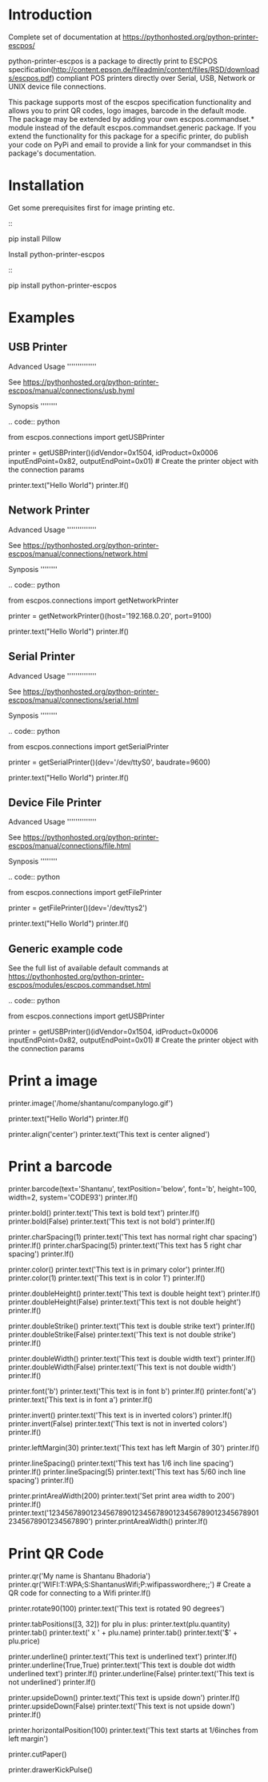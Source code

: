 Introduction
============

Complete set of documentation at https://pythonhosted.org/python-printer-escpos/

python-printer-escpos is a package to directly print to ESCPOS specification(http://content.epson.de/fileadmin/content/files/RSD/downloads/escpos.pdf) compliant POS printers directly over Serial, USB, Network or UNIX device file connections.

This package supports most of the escpos specification functionality and allows you to print QR codes, logo images, barcode in the default mode. The package may be extended by adding your own escpos.commandset.* module instead of the default escpos.commandset.generic package. If you extend the functionality for this package for a specific printer, do publish your code on PyPi and email to provide a link for your commandset in this package's documentation.


Installation
============

Get some prerequisites first for image printing etc.

::

  pip install Pillow

Install python-printer-escpos

::

  pip install python-printer-escpos

Examples
========

USB Printer
-----------

Advanced Usage
''''''''''''''

See https://pythonhosted.org/python-printer-escpos/manual/connections/usb.hyml

Synopsis
''''''''

.. code:: python

  from escpos.connections import getUSBPrinter


  printer = getUSBPrinter()(idVendor=0x1504,
                            idProduct=0x0006
                            inputEndPoint=0x82,
                            outputEndPoint=0x01) # Create the printer object with the connection params

  printer.text("Hello World")
  printer.lf()


Network Printer
---------------

Advanced Usage
''''''''''''''

See https://pythonhosted.org/python-printer-escpos/manual/connections/network.html

Synposis
''''''''

.. code:: python

  from escpos.connections import getNetworkPrinter


  printer = getNetworkPrinter()(host='192.168.0.20', port=9100)

  printer.text("Hello World")
  printer.lf()

Serial Printer
--------------

Advanced Usage
''''''''''''''

See https://pythonhosted.org/python-printer-escpos/manual/connections/serial.html

Synposis
''''''''

.. code:: python

  from escpos.connections import getSerialPrinter


  printer = getSerialPrinter()(dev='/dev/ttyS0',
                            baudrate=9600)

  printer.text("Hello World")
  printer.lf()

Device File Printer
-------------------

Advanced Usage
''''''''''''''

See https://pythonhosted.org/python-printer-escpos/manual/connections/file.html

Synposis
''''''''

.. code:: python

  from escpos.connections import getFilePrinter


  printer = getFilePrinter()(dev='/dev/ttys2')

  printer.text("Hello World")
  printer.lf()

Generic example code
--------------------

See the full list of available default commands at https://pythonhosted.org/python-printer-escpos/modules/escpos.commandset.html

.. code:: python

  from escpos.connections import getUSBPrinter


  printer = getUSBPrinter()(idVendor=0x1504,
                            idProduct=0x0006
                            inputEndPoint=0x82,
                            outputEndPoint=0x01) # Create the printer object with the connection params

  # Print a image
  printer.image('/home/shantanu/companylogo.gif')

  printer.text("Hello World")
  printer.lf()

  printer.align('center')
  printer.text('This text is center aligned')

  # Print a barcode
  printer.barcode(text='Shantanu', textPosition='below', font='b', height=100, width=2, system='CODE93')
  printer.lf()

  printer.bold()
  printer.text('This text is bold text')
  printer.lf()
  printer.bold(False)
  printer.text('This text is not bold')
  printer.lf()

  printer.charSpacing(1)
  printer.text('This text has normal right char spacing')
  printer.lf()
  printer.charSpacing(5)
  printer.text('This text has 5 right char spacing')
  printer.lf()

  printer.color()
  printer.text('This text is in primary color')
  printer.lf()
  printer.color(1)
  printer.text('This text is in color 1')
  printer.lf()

  printer.doubleHeight()
  printer.text('This text is double height text')
  printer.lf()
  printer.doubleHeight(False)
  printer.text('This text is not double height')
  printer.lf()

  printer.doubleStrike()
  printer.text('This text is double strike text')
  printer.lf()
  printer.doubleStrike(False)
  printer.text('This text is not double strike')
  printer.lf()

  printer.doubleWidth()
  printer.text('This text is double width text')
  printer.lf()
  printer.doubleWidth(False)
  printer.text('This text is not double width')
  printer.lf()

  printer.font('b')
  printer.text('This text is in font b')
  printer.lf()
  printer.font('a')
  printer.text('This text is in font a')
  printer.lf()

  printer.invert()
  printer.text('This text is in inverted colors')
  printer.lf()
  printer.invert(False)
  printer.text('This text is not in inverted colors')
  printer.lf()

  printer.leftMargin(30)
  printer.text('This text has left Margin of 30')
  printer.lf()

  printer.lineSpacing()
  printer.text('This text has 1/6 inch line spacing')
  printer.lf()
  printer.lineSpacing(5)
  printer.text('This text has 5/60 inch line spacing')
  printer.lf()

  printer.printAreaWidth(200)
  printer.text('Set print area width to 200')
  printer.lf()
  printer.text('1234567890123456789012345678901234567890123456789012345678901234567890')
  printer.printAreaWidth()
  printer.lf()

  # Print QR Code
  printer.qr('My name is Shantanu Bhadoria')
  printer.qr('WIFI:T:WPA;S:ShantanusWifi;P:wifipasswordhere;;')  # Create a QR code for connecting to a Wifi
  printer.lf()

  printer.rotate90(100)
  printer.text('This text is rotated 90 degrees')

  printer.tabPositions([3, 32])
  for plu in plus:
      printer.text(plu.quantity)
      printer.tab()
      printer.text(' x ' + plu.name)
      printer.tab()
      printer.text('$' + plu.price)

  printer.underline()
  printer.text('This text is underlined text')
  printer.lf()
  printer.underline(True,True)
  printer.text('This text is double dot width underlined text')
  printer.lf()
  printer.underline(False)
  printer.text('This text is not underlined')
  printer.lf()

  printer.upsideDown()
  printer.text('This text is upside down')
  printer.lf()
  printer.upsideDown(False)
  printer.text('This text is not upside down')
  printer.lf()

  printer.horizontalPosition(100)
  printer.text('This text starts at 1/6inches from left margin')

  printer.cutPaper()

  printer.drawerKickPulse()
